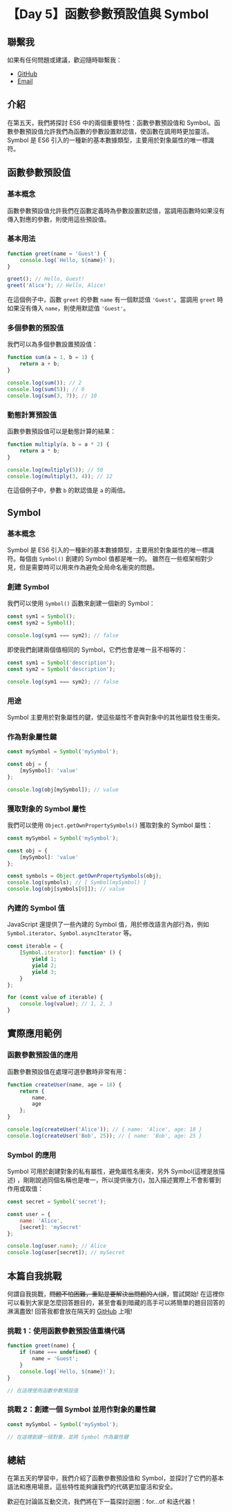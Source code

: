 # 【Day 5】函數參數預設值與 Symbol

## 聯繫我

如果有任何問題或建議，歡迎隨時聯繫我：

- [GitHub](https://github.com/Chung-Chi-Lin)
- [Email](mailto:z0925955648@gmail.com)

## 介紹

在第五天，我們將探討 ES6 中的兩個重要特性：函數參數預設值和 Symbol。函數參數預設值允許我們為函數的參數設置默認值，使函數在調用時更加靈活。Symbol 是 ES6 引入的一種新的基本數據類型，主要用於對象屬性的唯一標識符。

## 函數參數預設值

### 基本概念

函數參數預設值允許我們在函數定義時為參數設置默認值，當調用函數時如果沒有傳入對應的參數，則使用這些預設值。

### 基本用法

```javascript
function greet(name = 'Guest') {
    console.log(`Hello, ${name}!`);
}

greet(); // Hello, Guest!
greet('Alice'); // Hello, Alice!
```

在這個例子中，函數 `greet` 的參數 `name` 有一個默認值 `'Guest'`。當調用 `greet` 時如果沒有傳入 `name`，則使用默認值 `'Guest'`。

### 多個參數的預設值

我們可以為多個參數設置預設值：

```javascript
function sum(a = 1, b = 1) {
    return a + b;
}

console.log(sum()); // 2
console.log(sum(5)); // 6
console.log(sum(3, 7)); // 10
```

### 動態計算預設值

函數參數預設值可以是動態計算的結果：

```javascript
function multiply(a, b = a * 2) {
    return a * b;
}

console.log(multiply(5)); // 50
console.log(multiply(3, 4)); // 12
```

在這個例子中，參數 `b` 的默認值是 `a` 的兩倍。

## Symbol

### 基本概念

Symbol 是 ES6 引入的一種新的基本數據類型，主要用於對象屬性的唯一標識符。每個由 `Symbol()` 創建的 Symbol 值都是唯一的。
雖然在一些框架相對少見，但是需要時可以用來作為避免全局命名衝突的問題。
### 創建 Symbol

我們可以使用 `Symbol()` 函數來創建一個新的 Symbol：

```javascript
const sym1 = Symbol();
const sym2 = Symbol();

console.log(sym1 === sym2); // false
```

即使我們創建兩個值相同的 Symbol，它們也會是唯一且不相等的：

```javascript
const sym1 = Symbol('description');
const sym2 = Symbol('description');

console.log(sym1 === sym2); // false
```

### 用途

Symbol 主要用於對象屬性的鍵，使這些屬性不會與對象中的其他屬性發生衝突。

### 作為對象屬性鍵

```javascript
const mySymbol = Symbol('mySymbol');

const obj = {
    [mySymbol]: 'value'
};

console.log(obj[mySymbol]); // value
```

### 獲取對象的 Symbol 屬性

我們可以使用 `Object.getOwnPropertySymbols()` 獲取對象的 Symbol 屬性：

```javascript
const mySymbol = Symbol('mySymbol');

const obj = {
    [mySymbol]: 'value'
};

const symbols = Object.getOwnPropertySymbols(obj);
console.log(symbols); // [ Symbol(mySymbol) ]
console.log(obj[symbols[0]]); // value
```

### 內建的 Symbol 值

JavaScript 還提供了一些內建的 Symbol 值，用於修改語言內部行為，例如 `Symbol.iterator`、`Symbol.asyncIterator` 等。

```javascript
const iterable = {
    [Symbol.iterator]: function* () {
        yield 1;
        yield 2;
        yield 3;
    }
};

for (const value of iterable) {
    console.log(value); // 1, 2, 3
}
```

## 實際應用範例

### 函數參數預設值的應用

函數參數預設值在處理可選參數時非常有用：

```javascript
function createUser(name, age = 18) {
    return {
        name,
        age
    };
}

console.log(createUser('Alice')); // { name: 'Alice', age: 18 }
console.log(createUser('Bob', 25)); // { name: 'Bob', age: 25 }
```

### Symbol 的應用

Symbol 可用於創建對象的私有屬性，避免屬性名衝突，另外 Symbol(這裡是放描述) ，剛剛說過同個名稱也是唯一，所以提供後方()，加入描述實際上不會影響到作用或取值：

```javascript
const secret = Symbol('secret');

const user = {
    name: 'Alice',
    [secret]: 'mySecret'
};

console.log(user.name); // Alice
console.log(user[secret]); // mySecret
```

## 本篇自我挑戰
何謂自我挑戰，~~問題不怕困難，重點是要解決出問題的人(誤~~，嘗試開始! 在這裡你可以看到大家是怎麼回答題目的，甚至會看到暗藏的高手可以將簡單的題目回答的淋漓盡致!
回答我都會放在隔天的 [GitHub](https://github.com/Chung-Chi-Lin) 上哦!

### 挑戰 1：使用函數參數預設值重構代碼

```javascript
function greet(name) {
    if (name === undefined) {
        name = 'Guest';
    }
    console.log(`Hello, ${name}!`);
}

// 在這裡使用函數參數預設值
```

### 挑戰 2：創建一個 Symbol 並用作對象的屬性鍵

```javascript
const mySymbol = Symbol('mySymbol');

// 在這裡創建一個對象，並將 Symbol 作為屬性鍵
```

## 總結

在第五天的學習中，我們介紹了函數參數預設值和 Symbol，並探討了它們的基本語法和應用場景。這些特性能夠讓我們的代碼更加靈活和安全。

歡迎在討論區互動交流，我們將在下一篇探討迴圈：for...of 和迭代器！
